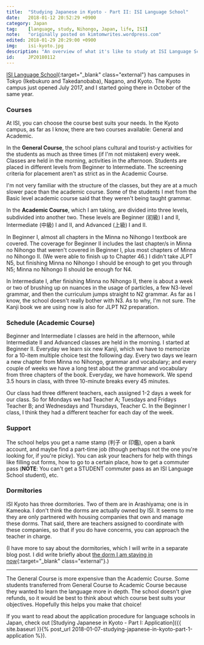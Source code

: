 ```yaml
---
title:  "Studying Japanese in Kyoto - Part II: ISI Language School"
date:   2018-01-12 20:52:29 +0900
category: Japan
tag:    [language, study, Nihongo, Japan, life, ISI]
note:   "originally posted on kimtomwrites.wordpress.com"
edited: 2018-01-29 20:29:00 +0900
img:	isi-kyoto.jpg
description: "An overview of what it's like to study at ISI Language School - Kyoto Campus. What is a school day like for the Academic course? A high-intensity Nihongo class."
id:     JP20180112
---
```

[ISI Language School](http://www.isi-education.com/){:target="_blank" class="external"} has campuses in Tokyo (Ikebukuro and Takedanobaba), Nagano, and Kyoto. The Kyoto campus just opened July 2017, and I started going there in October of the same year.

<h3>Courses</h3>
At ISI, you can choose the course best suits your needs. In the Kyoto campus, as far as I know, there are two courses available: General and Academic.
<!--more-->

In the <strong>General Course</strong>, the school plans cultural and tourist-y activities for the students as much as three times (if I'm not mistaken) every week. Classes are held in the morning, activities in the afternoon. Students are placed in different levels from Beginner to Intermediate. The screening criteria for placement aren't as strict as in the Academic Course.

I'm not very familiar with the structure of the classes, but they are at a much slower pace than the academic course. Some of the students I met from the Basic level academic course said that they weren't being taught grammar.

In the <strong>Academic Course</strong>, which I am taking, are divided into three levels, subdivided into another two. These levels are Beginner (初級) I and II, Intermediate (中級) I and II, and Advanced (上級) I and II.

In Beginner I, almost all chapters in the Minna no Nihongo I textbook are covered. The coverage for Beginner II includes the last chapter/s in Minna no Nihongo that weren't covered in Beginner I, plus most chapters of Minna no Nihongo II. (We were able to finish up to Chapter 46.) I didn't take JLPT N5, but finishing Minna no Nihongo I should be enough to get you through N5; Minna no Nihongo II should be enough for N4.

In Intermediate I, after finishing Minna no Nihongo II, there is about a week or two of brushing up on nuances in the usage of particles, a few N3-level grammar, and then the curriculum jumps straight to N2 grammar. As far as I know, the school doesn't really bother with N3. As to why, I'm not sure. The Kanji book we are using now is also for JLPT N2 preparation.

<h3>Schedule (Academic Course)</h3>
Beginner and Intermediate I classes are held in the afternoon, while Intermediate II and Advanced classes are held in the morning. I started at Beginner II. Everyday we learn six new Kanji, which we have to memorize for a 10-item multiple choice test the following day. Every two days we learn a new chapter from Minna no Nihongo, grammar and vocabulary; and every couple of weeks we have a long test about the grammar and vocabulary from three chapters of the book. Everyday, we have homework. We spend 3.5 hours in class, with three 10-minute breaks every 45 minutes.

Our class had three different teachers, each assigned 1-2 days a week for our class. So for Mondays we had Teacher A; Tuesdays and Fridays Teacher B; and Wednesdays and Thursdays, Teacher C. In the Beginner I class, I think they had a different teacher for each day of the week.
<h3>Support</h3>
The school helps you get a name stamp (判子 or 印鑑), open a bank account, and maybe find a part-time job (though perhaps not the one you're looking for, if you're picky). You can ask your teachers for help with things like filling out forms, how to go to a certain place, how to get a commuter pass (<strong>NOTE</strong>: You can't get a STUDENT commuter pass as an ISI Language School student), etc.
<h3>Dormitories</h3>
ISI Kyoto has three dormitories. Two of them are in Arashiyama; one is in Kameoka. I don't think the dorms are actually owned by ISI. It seems to me they are only partnered with housing companies that own and manage these dorms. That said, there are teachers assigned to coordinate with these companies, so that if you do have concerns, you can approach the teacher in charge.

(I have more to say about the dormitories, which I will write in a separate blog post. I did write briefly about [the dorm I am staying in now](https://kimtomwrites.wordpress.com/2018/01/28/this-blog-this-dorm/){:target="_blank" class="external"}.)

<hr />

The General Course is more expensive than the Academic Course. Some students transferred from General Course to Academic Course because they wanted to learn the language more in depth. The school doesn't give refunds, so it would be best to think about which course best suits your objectives. Hopefully this helps you make that choice!

If you want to read about the application procedure for language schools in Japan, check out [Studying Japanese in Kyoto - Part I: Application]({{ site.baseurl }}{% post_url 2018-01-07-studying-japanese-in-kyoto-part-1-application %}).